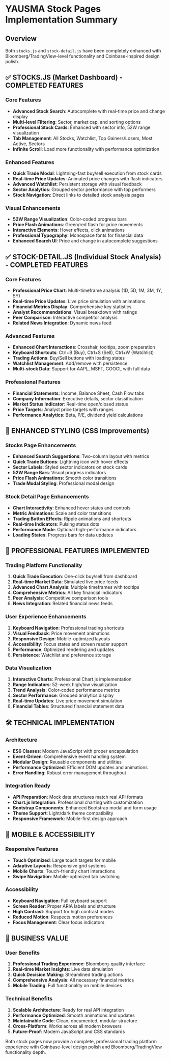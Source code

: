 # YAUSMA Stock Pages Implementation Summary

## Overview
Both `stocks.js` and `stock-detail.js` have been completely enhanced with Bloomberg/TradingView-level functionality and Coinbase-inspired design polish.

## ✅ STOCKS.JS (Market Dashboard) - COMPLETED FEATURES

### Core Features
- **Advanced Stock Search**: Autocomplete with real-time price and change display
- **Multi-level Filtering**: Sector, market cap, and sorting options
- **Professional Stock Cards**: Enhanced with sector info, 52W range visualization
- **Tab Management**: All Stocks, Watchlist, Top Gainers/Losers, Most Active, Sectors
- **Infinite Scroll**: Load more functionality with performance optimization

### Enhanced Features
- **Quick Trade Modal**: Lightning-fast buy/sell execution from stock cards
- **Real-time Price Updates**: Animated price changes with flash indicators
- **Advanced Watchlist**: Persistent storage with visual feedback
- **Sector Analytics**: Grouped sector performance with top performers
- **Stock Navigation**: Direct links to detailed stock analysis pages

### Visual Enhancements
- **52W Range Visualization**: Color-coded progress bars
- **Price Flash Animations**: Green/red flash for price movements
- **Interactive Elements**: Hover effects, click animations
- **Professional Typography**: Monospace fonts for financial data
- **Enhanced Search UI**: Price and change in autocomplete suggestions

## ✅ STOCK-DETAIL.JS (Individual Stock Analysis) - COMPLETED FEATURES

### Core Features
- **Professional Price Chart**: Multi-timeframe analysis (1D, 5D, 1M, 3M, 1Y, 5Y)
- **Real-time Price Updates**: Live price simulation with animations
- **Financial Metrics Display**: Comprehensive key statistics
- **Analyst Recommendations**: Visual breakdown with ratings
- **Peer Comparison**: Interactive competitor analysis
- **Related News Integration**: Dynamic news feed

### Advanced Features
- **Enhanced Chart Interactions**: Crosshair, tooltips, zoom preparation
- **Keyboard Shortcuts**: Ctrl+B (Buy), Ctrl+S (Sell), Ctrl+W (Watchlist)
- **Trading Actions**: Buy/Sell buttons with loading states
- **Watchlist Management**: Add/remove with persistence
- **Multi-stock Data**: Support for AAPL, MSFT, GOOGL with full data

### Professional Features
- **Financial Statements**: Income, Balance Sheet, Cash Flow tabs
- **Company Information**: Executive details, sector classification
- **Market Status Indicator**: Real-time open/closed status
- **Price Targets**: Analyst price targets with ranges
- **Performance Analytics**: Beta, P/E, dividend yield calculations

## 🎨 ENHANCED STYLING (CSS Improvements)

### Stocks Page Enhancements
- **Enhanced Search Suggestions**: Two-column layout with metrics
- **Quick Trade Buttons**: Lightning icon with hover effects
- **Sector Labels**: Styled sector indicators on stock cards
- **52W Range Bars**: Visual progress indicators
- **Price Flash Animations**: Smooth color transitions
- **Trade Modal Styling**: Professional modal design

### Stock Detail Page Enhancements
- **Chart Interactivity**: Enhanced hover states and controls
- **Metric Animations**: Scale and color transitions
- **Trading Button Effects**: Ripple animations and shortcuts
- **Real-time Indicators**: Pulsing status dots
- **Performance Mode**: Optional high-performance indicators
- **Loading States**: Progress bars for data updates

## 🚀 PROFESSIONAL FEATURES IMPLEMENTED

### Trading Platform Functionality
1. **Quick Trade Execution**: One-click buy/sell from dashboard
2. **Real-time Market Data**: Simulated live price feeds
3. **Advanced Chart Analysis**: Multiple timeframes with tooltips
4. **Comprehensive Metrics**: All key financial indicators
5. **Peer Analysis**: Competitive comparison tools
6. **News Integration**: Related financial news feeds

### User Experience Enhancements
1. **Keyboard Navigation**: Professional trading shortcuts
2. **Visual Feedback**: Price movement animations
3. **Responsive Design**: Mobile-optimized layouts
4. **Accessibility**: Focus states and screen reader support
5. **Performance**: Optimized rendering and updates
6. **Persistence**: Watchlist and preference storage

### Data Visualization
1. **Interactive Charts**: Professional Chart.js implementation
2. **Range Indicators**: 52-week high/low visualization
3. **Trend Analysis**: Color-coded performance metrics
4. **Sector Performance**: Grouped analytics display
5. **Real-time Updates**: Live price movement simulation
6. **Financial Tables**: Structured financial statement data

## 🛠 TECHNICAL IMPLEMENTATION

### Architecture
- **ES6 Classes**: Modern JavaScript with proper encapsulation
- **Event-Driven**: Comprehensive event handling system
- **Modular Design**: Reusable components and utilities
- **Performance Optimized**: Efficient DOM updates and animations
- **Error Handling**: Robust error management throughout

### Integration Ready
- **API Preparation**: Mock data structures match real API formats
- **Chart.js Integration**: Professional charting with customization
- **Bootstrap Components**: Enhanced Bootstrap modal and form usage
- **Theme Support**: Light/dark theme compatibility
- **Responsive Framework**: Mobile-first design approach

## 📱 MOBILE & ACCESSIBILITY

### Responsive Features
- **Touch Optimized**: Large touch targets for mobile
- **Adaptive Layouts**: Responsive grid systems
- **Mobile Charts**: Touch-friendly chart interactions
- **Swipe Navigation**: Mobile-optimized tab switching

### Accessibility
- **Keyboard Navigation**: Full keyboard support
- **Screen Reader**: Proper ARIA labels and structure
- **High Contrast**: Support for high contrast modes
- **Reduced Motion**: Respects motion preferences
- **Focus Management**: Clear focus indicators

## 🎯 BUSINESS VALUE

### User Benefits
1. **Professional Trading Experience**: Bloomberg-quality interface
2. **Real-time Market Insights**: Live data simulation
3. **Quick Decision Making**: Streamlined trading actions
4. **Comprehensive Analysis**: All necessary financial metrics
5. **Mobile Trading**: Full functionality on mobile devices

### Technical Benefits
1. **Scalable Architecture**: Ready for real API integration
2. **Performance Optimized**: Smooth animations and updates
3. **Maintainable Code**: Clean, documented, modular structure
4. **Cross-Platform**: Works across all modern browsers
5. **Future-Proof**: Modern JavaScript and CSS standards

Both stock pages now provide a complete, professional trading platform experience with Coinbase-level design polish and Bloomberg/TradingView functionality depth.